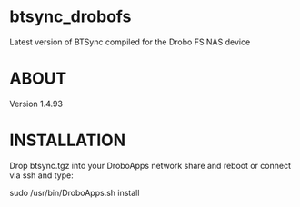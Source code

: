 btsync_drobofs
==============

Latest version of BTSync compiled for the Drobo FS NAS device

ABOUT
=====

Version 1.4.93

INSTALLATION
============

Drop btsync.tgz into your DroboApps network share and reboot or connect via ssh and type:

sudo /usr/bin/DroboApps.sh install
